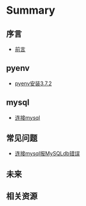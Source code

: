 # Summary

## 序言

* [前言](README.md)


## pyenv

* [pyenv安装3.7.2](docs/pyenv-install-372.md)


## mysql
* [连接mysql](docs/python-mysql.md)

## 常见问题

* [连接mysql报MySQLdb错误](docs/mysql-no-module-named-MySQLdb.md)

## 未来

<!-- * [我的ceph探险之旅](https://b.qqbb.app/tags/ceph/) -->
<!-- * [Ceph Handbook](https://eiuapp/swift-handbook/) -->

## 相关资源

<!-- - [ceph技术工具与资源](docs/tech_resource.md) -->


